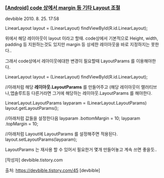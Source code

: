 ### [[Android\] code 상에서 margin 등 기타 Layout 조절](https://devbible.tistory.com/45)

devbible 2010. 8. 25. 17:58

LinearLayout layout  = (LinearLayout) findViewById(R.id.LinearLayout);

위에서 해당 레이아웃이 layout 이라고 할때.
code상에서 기본적으로 Height, width, padding 등 지원하는것도 있지만 margin 등
상세한 레이아웃을 바로 지정하지는 못한다..

그래서 code상에서 레아이웃에대한 변경이 필요할때 LayoutParams 를 이용해야한다.



LinearLayout layout  = (LinearLayout) findViewById(R.id.LinearLayout);

//아래처럼 해당 **레이아웃.LayoutParams** 를 만들어주고 (해당 레이아웃이 랠러티브나,앱솔루트등 다른거라면 그거에 해당하는 레이아웃.LayoutParams 를 해야한다.

LinearLayout.LayoutParams layparam = (LinearLayout.LayoutParams) layout.getLayoutParams();

//아래처럼 값들을 설정한다음
layparam .bottomMargin = 10;
layparam .topMargin = 10;

//아래처럼 Layout에 LayoutParams 를 설정해주면 적용된다.
layout.setLayoutParams(layparam);


LayoutParams 는 재사용 할 수 있어서 필요한거 몇개 만들어놓고 계속 쓰면 좋을듯..

[작성자] devbible.tistory.com



출처: https://devbible.tistory.com/45 [devbible]